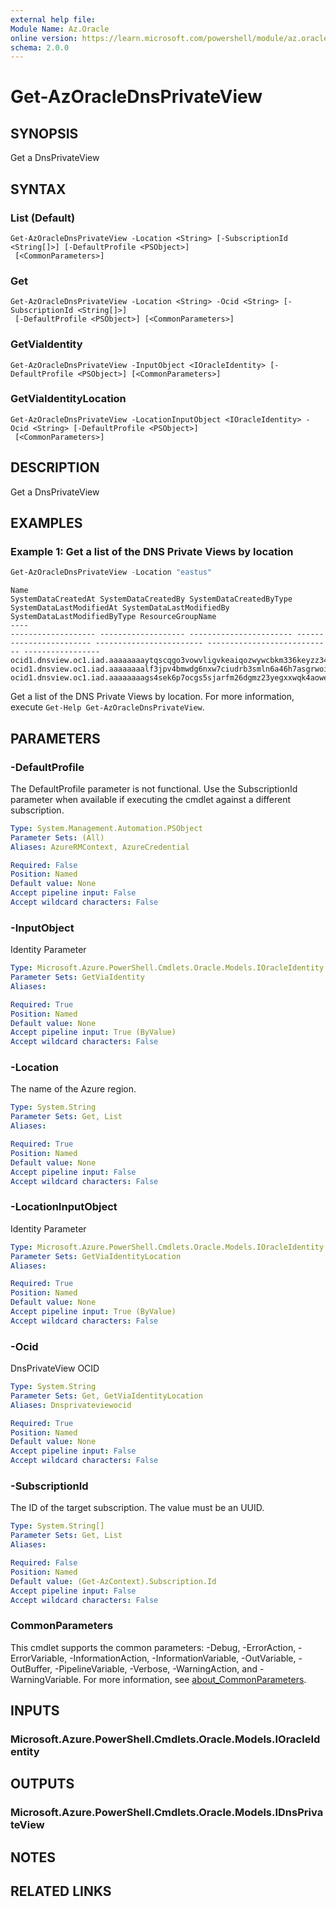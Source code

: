 ```yaml
---
external help file:
Module Name: Az.Oracle
online version: https://learn.microsoft.com/powershell/module/az.oracle/get-azoraclednsprivateview
schema: 2.0.0
---
```


# Get-AzOracleDnsPrivateView

## SYNOPSIS
Get a DnsPrivateView

## SYNTAX

### List (Default)
```
Get-AzOracleDnsPrivateView -Location <String> [-SubscriptionId <String[]>] [-DefaultProfile <PSObject>]
 [<CommonParameters>]
```

### Get
```
Get-AzOracleDnsPrivateView -Location <String> -Ocid <String> [-SubscriptionId <String[]>]
 [-DefaultProfile <PSObject>] [<CommonParameters>]
```

### GetViaIdentity
```
Get-AzOracleDnsPrivateView -InputObject <IOracleIdentity> [-DefaultProfile <PSObject>] [<CommonParameters>]
```

### GetViaIdentityLocation
```
Get-AzOracleDnsPrivateView -LocationInputObject <IOracleIdentity> -Ocid <String> [-DefaultProfile <PSObject>]
 [<CommonParameters>]
```

## DESCRIPTION
Get a DnsPrivateView

## EXAMPLES

### Example 1: Get a list of the DNS Private Views by location
```powershell
Get-AzOracleDnsPrivateView -Location "eastus"
```

```output
Name                                                                               SystemDataCreatedAt SystemDataCreatedBy SystemDataCreatedByType SystemDataLastModifiedAt SystemDataLastModifiedBy SystemDataLastModifiedByType ResourceGroupName
----                                                                               ------------------- ------------------- ----------------------- ------------------------ ------------------------ ---------------------------- -----------------
ocid1.dnsview.oc1.iad.aaaaaaaaytqscqgo3vowvligvkeaiqozwywcbkm336keyzz34xiorgfximza                                                                                                                                                
ocid1.dnsview.oc1.iad.aaaaaaaalf3jpv4bmwdg6nxw7ciudrb3smln6a46h7asgrwoironcxuoslea                                                                                                                                                
ocid1.dnsview.oc1.iad.aaaaaaaags4sek6p7ocgs5sjarfm26dgmz23yegxxwqk4aowebismrbbgm6q
```

Get a list of the DNS Private Views by location.
For more information, execute `Get-Help Get-AzOracleDnsPrivateView`.

## PARAMETERS

### -DefaultProfile
The DefaultProfile parameter is not functional.
Use the SubscriptionId parameter when available if executing the cmdlet against a different subscription.

```yaml
Type: System.Management.Automation.PSObject
Parameter Sets: (All)
Aliases: AzureRMContext, AzureCredential

Required: False
Position: Named
Default value: None
Accept pipeline input: False
Accept wildcard characters: False
```

### -InputObject
Identity Parameter

```yaml
Type: Microsoft.Azure.PowerShell.Cmdlets.Oracle.Models.IOracleIdentity
Parameter Sets: GetViaIdentity
Aliases:

Required: True
Position: Named
Default value: None
Accept pipeline input: True (ByValue)
Accept wildcard characters: False
```

### -Location
The name of the Azure region.

```yaml
Type: System.String
Parameter Sets: Get, List
Aliases:

Required: True
Position: Named
Default value: None
Accept pipeline input: False
Accept wildcard characters: False
```

### -LocationInputObject
Identity Parameter

```yaml
Type: Microsoft.Azure.PowerShell.Cmdlets.Oracle.Models.IOracleIdentity
Parameter Sets: GetViaIdentityLocation
Aliases:

Required: True
Position: Named
Default value: None
Accept pipeline input: True (ByValue)
Accept wildcard characters: False
```

### -Ocid
DnsPrivateView OCID

```yaml
Type: System.String
Parameter Sets: Get, GetViaIdentityLocation
Aliases: Dnsprivateviewocid

Required: True
Position: Named
Default value: None
Accept pipeline input: False
Accept wildcard characters: False
```

### -SubscriptionId
The ID of the target subscription.
The value must be an UUID.

```yaml
Type: System.String[]
Parameter Sets: Get, List
Aliases:

Required: False
Position: Named
Default value: (Get-AzContext).Subscription.Id
Accept pipeline input: False
Accept wildcard characters: False
```

### CommonParameters
This cmdlet supports the common parameters: -Debug, -ErrorAction, -ErrorVariable, -InformationAction, -InformationVariable, -OutVariable, -OutBuffer, -PipelineVariable, -Verbose, -WarningAction, and -WarningVariable. For more information, see [about_CommonParameters](http://go.microsoft.com/fwlink/?LinkID=113216).

## INPUTS

### Microsoft.Azure.PowerShell.Cmdlets.Oracle.Models.IOracleIdentity

## OUTPUTS

### Microsoft.Azure.PowerShell.Cmdlets.Oracle.Models.IDnsPrivateView

## NOTES

## RELATED LINKS

